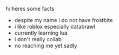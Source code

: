 hi heres some facts
- despite my name i do not have frostbite
- i like roblox especially databrawl
- currently learning lua
- i don't really collab
- no reaching me yet sadly
